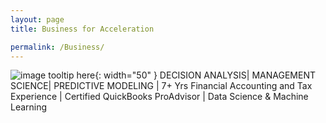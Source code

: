 ```yaml
---
layout: page
title: Business for Acceleration

permalink: /Business/
---
```

![image tooltip here](/assets/favicon.png){: width="50" }
DECISION ANALYSIS| MANAGEMENT SCIENCE| PREDICTIVE MODELING |
7+ Yrs Financial Accounting and Tax Experience | Certified QuickBooks ProAdvisor | Data Science & Machine Learning
